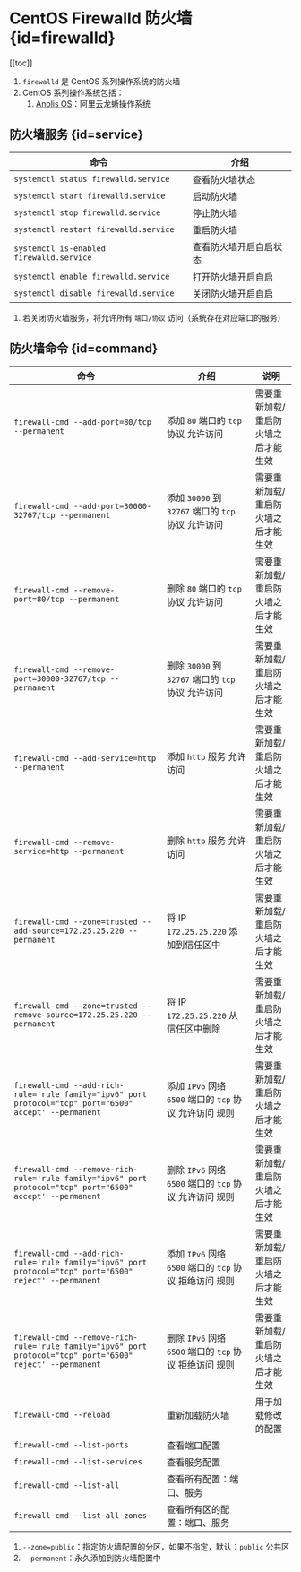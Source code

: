 # CentOS Firewalld 防火墙 {id=firewalld}

[[toc]]

1. `firewalld` 是 CentOS 系列操作系统的防火墙
2. CentOS 系列操作系统包括：
    1. [Anolis OS](https://openanolis.cn/)：阿里云龙蜥操作系统

## 防火墙服务 {id=service}

| 命令                                       | 介绍          |
|------------------------------------------|-------------|
| `systemctl status firewalld.service`     | 查看防火墙状态     |
| `systemctl start firewalld.service`      | 启动防火墙       |
| `systemctl stop firewalld.service`       | 停止防火墙       |
| `systemctl restart firewalld.service`    | 重启防火墙       |
| `systemctl is-enabled firewalld.service` | 查看防火墙开启自启状态 |
| `systemctl enable firewalld.service`     | 打开防火墙开启自启   |
| `systemctl disable firewalld.service`    | 关闭防火墙开启自启   |

1. 若关闭防火墙服务，将允许所有 `端口/协议` 访问（系统存在对应端口的服务）

## 防火墙命令 {id=command}

| 命令                                                                                                        | 介绍                                       | 说明                 |
|-----------------------------------------------------------------------------------------------------------|------------------------------------------|--------------------|
| `firewall-cmd --add-port=80/tcp --permanent`                                                              | 添加 `80` 端口的 `tcp` 协议 允许访问                | 需要重新加载/重启防火墙之后才能生效 |
| `firewall-cmd --add-port=30000-32767/tcp --permanent`                                                     | 添加 `30000` 到 `32767` 端口的 `tcp` 协议 允许访问   | 需要重新加载/重启防火墙之后才能生效 |
| `firewall-cmd --remove-port=80/tcp --permanent`                                                           | 删除 `80` 端口的 `tcp` 协议 允许访问                | 需要重新加载/重启防火墙之后才能生效 |
| `firewall-cmd --remove-port=30000-32767/tcp --permanent`                                                  | 删除 `30000` 到 `32767` 端口的 `tcp` 协议 允许访问   | 需要重新加载/重启防火墙之后才能生效 |
| `firewall-cmd --add-service=http --permanent`                                                             | 添加 `http` 服务 允许访问                        | 需要重新加载/重启防火墙之后才能生效 |
| `firewall-cmd --remove-service=http --permanent`                                                          | 删除 `http` 服务 允许访问                        | 需要重新加载/重启防火墙之后才能生效 |
| `firewall-cmd --zone=trusted --add-source=172.25.25.220 --permanent`                                      | 将 IP `172.25.25.220` 添加到信任区中             | 需要重新加载/重启防火墙之后才能生效 |
| `firewall-cmd --zone=trusted --remove-source=172.25.25.220 --permanent`                                   | 将 IP `172.25.25.220` 从信任区中删除             | 需要重新加载/重启防火墙之后才能生效 |
| `firewall-cmd --add-rich-rule='rule family="ipv6" port protocol="tcp" port="6500" accept' --permanent`    | 添加 `IPv6` 网络 `6500` 端口的 `tcp` 协议 允许访问 规则 | 需要重新加载/重启防火墙之后才能生效 |
| `firewall-cmd --remove-rich-rule='rule family="ipv6" port protocol="tcp" port="6500" accept' --permanent` | 删除 `IPv6` 网络 `6500` 端口的 `tcp` 协议 允许访问 规则 | 需要重新加载/重启防火墙之后才能生效 |
| `firewall-cmd --add-rich-rule='rule family="ipv6" port protocol="tcp" port="6500" reject' --permanent`    | 添加 `IPv6` 网络 `6500` 端口的 `tcp` 协议 拒绝访问 规则 | 需要重新加载/重启防火墙之后才能生效 |
| `firewall-cmd --remove-rich-rule='rule family="ipv6" port protocol="tcp" port="6500" reject' --permanent` | 删除 `IPv6` 网络 `6500` 端口的 `tcp` 协议 拒绝访问 规则 | 需要重新加载/重启防火墙之后才能生效 |
| `firewall-cmd --reload`                                                                                   | 重新加载防火墙                                  | 用于加载修改的配置          |
| `firewall-cmd --list-ports`                                                                               | 查看端口配置                                   |                    |
| `firewall-cmd --list-services`                                                                            | 查看服务配置                                   |                    |
| `firewall-cmd --list-all`                                                                                 | 查看所有配置：端口、服务                             |                    |
| `firewall-cmd --list-all-zones`                                                                           | 查看所有区的配置：端口、服务                           |                    |

1. `--zone=public`：指定防火墙配置的分区，如果不指定，默认：`public` 公共区
2. `--permanent`：永久添加到防火墙配置中

<style>


._blog_firewalld #service + table  tr th:nth-child(1), 
._blog_firewalld #service + table tr td:nth-child(1) {
    min-width: 290px;
}

._blog_firewalld #service + table tr th:nth-child(2), 
._blog_firewalld #service + table tr td:nth-child(2) {
    min-width: 175px;
}

._blog_firewalld #command + table tr th:nth-child(1), 
._blog_firewalld #command + table tr td:nth-child(1) {
    min-width: 725px;
}

._blog_firewalld #command + table tr th:nth-child(2), 
._blog_firewalld #command + table tr td:nth-child(2) {
    min-width: 375px;
}

._blog_firewalld #command + table tr th:nth-child(3), 
._blog_firewalld #command + table tr td:nth-child(3) {
    min-width: 265px;
}
</style>